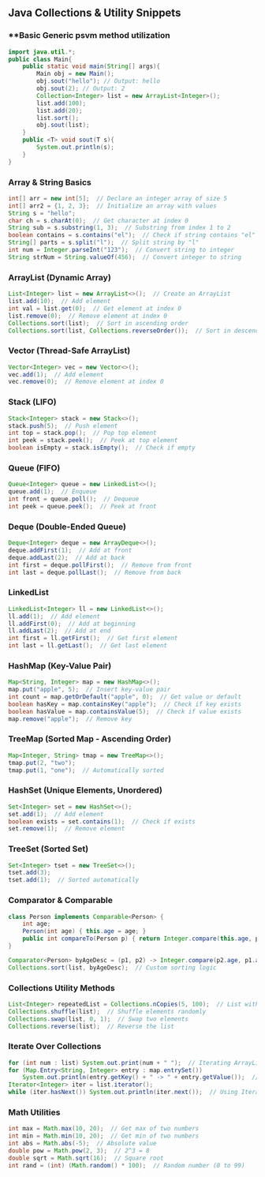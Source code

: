 ## Java Collections & Utility Snippets

### **Basic Generic psvm method utilization
```java
import java.util.*;
public class Main{
    public static void main(String[] args){
        Main obj = new Main();
        obj.sout("hello"); // Output: hello
        obj.sout(2); // Output: 2
        Collection<Integer> list = new ArrayList<Integer>();
        list.add(100);
        list.add(20);
        list.sort();
        obj.sout(list);
    }
    public <T> void sout(T s){
        System.out.println(s);
    }
}
```

### **Array & String Basics**  
```java
int[] arr = new int[5];  // Declare an integer array of size 5
int[] arr2 = {1, 2, 3};  // Initialize an array with values
String s = "hello";  
char ch = s.charAt(0);  // Get character at index 0
String sub = s.substring(1, 3);  // Substring from index 1 to 2
boolean contains = s.contains("el");  // Check if string contains "el"
String[] parts = s.split("l");  // Split string by "l"
int num = Integer.parseInt("123");  // Convert string to integer
String strNum = String.valueOf(456);  // Convert integer to string
```

### **ArrayList (Dynamic Array)**
```java
List<Integer> list = new ArrayList<>();  // Create an ArrayList
list.add(10);  // Add element
int val = list.get(0);  // Get element at index 0
list.remove(0);  // Remove element at index 0
Collections.sort(list);  // Sort in ascending order
Collections.sort(list, Collections.reverseOrder());  // Sort in descending order
```

### **Vector (Thread-Safe ArrayList)**
```java
Vector<Integer> vec = new Vector<>();
vec.add(1);  // Add element
vec.remove(0);  // Remove element at index 0
```

### **Stack (LIFO)**
```java
Stack<Integer> stack = new Stack<>();
stack.push(5);  // Push element
int top = stack.pop();  // Pop top element
int peek = stack.peek();  // Peek at top element
boolean isEmpty = stack.isEmpty();  // Check if empty
```

### **Queue (FIFO)**
```java
Queue<Integer> queue = new LinkedList<>();
queue.add(1);  // Enqueue
int front = queue.poll();  // Dequeue
int peek = queue.peek();  // Peek at front
```

### **Deque (Double-Ended Queue)**
```java
Deque<Integer> deque = new ArrayDeque<>();
deque.addFirst(1);  // Add at front
deque.addLast(2);  // Add at back
int first = deque.pollFirst();  // Remove from front
int last = deque.pollLast();  // Remove from back
```

### **LinkedList**
```java
LinkedList<Integer> ll = new LinkedList<>();
ll.add(1);  // Add element
ll.addFirst(0);  // Add at beginning
ll.addLast(2);  // Add at end
int first = ll.getFirst();  // Get first element
int last = ll.getLast();  // Get last element
```

### **HashMap (Key-Value Pair)**
```java
Map<String, Integer> map = new HashMap<>();
map.put("apple", 5);  // Insert key-value pair
int count = map.getOrDefault("apple", 0);  // Get value or default
boolean hasKey = map.containsKey("apple");  // Check if key exists
boolean hasValue = map.containsValue(5);  // Check if value exists
map.remove("apple");  // Remove key
```

### **TreeMap (Sorted Map - Ascending Order)**
```java
Map<Integer, String> tmap = new TreeMap<>();
tmap.put(2, "two");
tmap.put(1, "one");  // Automatically sorted
```

### **HashSet (Unique Elements, Unordered)**
```java
Set<Integer> set = new HashSet<>();
set.add(1);  // Add element
boolean exists = set.contains(1);  // Check if exists
set.remove(1);  // Remove element
```

### **TreeSet (Sorted Set)**
```java
Set<Integer> tset = new TreeSet<>();
tset.add(3);
tset.add(1);  // Sorted automatically
```

### **Comparator & Comparable**
```java
class Person implements Comparable<Person> {
    int age;
    Person(int age) { this.age = age; }
    public int compareTo(Person p) { return Integer.compare(this.age, p.age); }
}

Comparator<Person> byAgeDesc = (p1, p2) -> Integer.compare(p2.age, p1.age);
Collections.sort(list, byAgeDesc);  // Custom sorting logic
```

### **Collections Utility Methods**
```java
List<Integer> repeatedList = Collections.nCopies(5, 100);  // List with 5 copies of 100
Collections.shuffle(list);  // Shuffle elements randomly
Collections.swap(list, 0, 1);  // Swap two elements
Collections.reverse(list);  // Reverse the list
```

### **Iterate Over Collections**
```java
for (int num : list) System.out.print(num + " ");  // Iterating ArrayList
for (Map.Entry<String, Integer> entry : map.entrySet()) 
    System.out.println(entry.getKey() + " -> " + entry.getValue());  // Iterate HashMap
Iterator<Integer> iter = list.iterator();
while (iter.hasNext()) System.out.println(iter.next());  // Using Iterator
```

### **Math Utilities**
```java
int max = Math.max(10, 20);  // Get max of two numbers
int min = Math.min(10, 20);  // Get min of two numbers
int abs = Math.abs(-5);  // Absolute value
double pow = Math.pow(2, 3);  // 2^3 = 8
double sqrt = Math.sqrt(16);  // Square root
int rand = (int) (Math.random() * 100);  // Random number (0 to 99)
```
